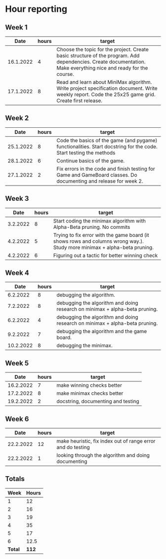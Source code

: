 # Hour reporting

## Week 1

Date       | hours | target|
-----------|------|--------|
16.1.2022 | 4 | Choose the topic for the project. Create basic structure of the program. Add dependencies. Create documentation. Make everything nice and ready for the course. |
17.1.2022 | 8 | Read and learn about MiniMax algorithm. Write project specification document. Write weekly report. Code the 25x25 game grid. Create first release. |


## Week 2

Date       | hours | target|
-----------|------|--------|
25.1.2022 | 8  | Code the basics of the game (and pygame) functionalities. Start docstring for the code.  Start testing the methods|
28.1.2022 | 6  | Continue basics of the game.|
27.1.2022 | 2  | Fix errors in the code and finish testing for Game and GameBoard classes. Do documenting and release for week 2.|


## Week 3

Date       | hours | target|
-----------|------|--------|
3.2.2022 | 8 | Start coding the minimax algorithm with Alpha-Beta pruning. No commits|
4.2.2022 | 5 | Trying to fix error with the game board (it shows rows and columns wrong way.). Study more minimax + alpha-beta pruning.|
4.2.2022 | 6 | Figuring out a tactic for better winning check|


## Week 4

Date       | hours | target|
-----------|------|--------|
6.2.2022 | 8  | debugging the algorithm.  |
7.2.2022 | 8  | debugging the algorithm and doing research on minimax + alpha-beta pruning. |
6.2.2022 | 4  | debugging the algorithm and doing research on minimax + alpha-beta pruning. |
9.2.2022 | 7  | debugging the algorithm and the game board.  |
10.2.2022 | 8  | debugging the minimax.  |



## Week 5

Date       | hours | target|
-----------|------|--------|
 | 16.2.2022 | 7 | make winning checks better |
 | 17.2.2022 | 8 | make minimax checks better |
 | 19.2.2022 | 2 | docstring, documenting and testing|


## Week 6
Date       | hours| target|
-----------|------|--------|
22.2.2022 | 12 | make heuristic, fix index out of range error and do testing |
22.2.2022 | 1 | looking through the algorithm and doing documenting |


## Totals

 Week   | Hours     |
--------|----------|
 1      |    12   |
 2      |    16   |
 3      |    19  |
 4      |     35   |
 5      |     17   |
 6      |     12.5  |
**Total** | **112**|
